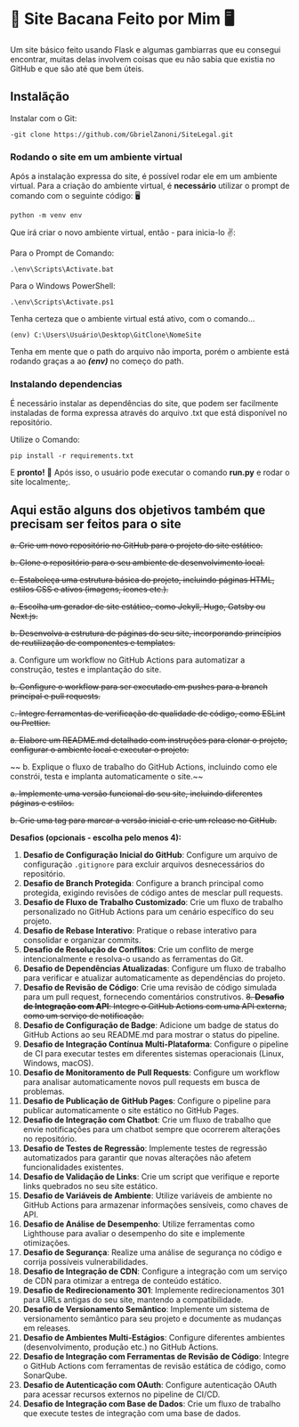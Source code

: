 # 🤖 Site Bacana Feito por Mim 🖥️ 

Um site básico feito usando Flask e algumas gambiarras que eu consegui encontrar, muitas delas involvem coisas que eu não sabia que existia no GitHub e que são até que bem úteis. 

## Instalãção

Instalar com o Git:

```
-git clone https://github.com/GbrielZanoni/SiteLegal.git
```

### Rodando o site em um ambiente virtual

Após a instalação expressa do site, é possível rodar ele em um ambiente virtual.
Para a criação do ambiente virtual, é **necessário** utilizar o prompt de comando com o seguinte código: 🖥️

```
python -m venv env
```
Que irá criar o novo ambiente virtual, então - para inicia-lo ✌️:

Para o Prompt de Comando:
```
.\env\Scripts\Activate.bat
```
Para o Windows PowerShell:
```
.\env\Scripts\Activate.ps1
```
Tenha certeza que o ambiente virtual está ativo, com o comando...
```
(env) C:\Users\Usuário\Desktop\GitClone\NomeSite
```

Tenha em mente que o path do arquivo não importa, porém o ambiente está rodando graças a ao  ***(env)*** no começo do path.

### Instalando dependencias

É necessário instalar as dependências do site, que podem ser facilmente instaladas de forma expressa através do arquivo .txt que está disponível no repositório.

Utilize o Comando:
```
pip install -r requirements.txt
```

E **pronto!** 🙌 Após isso, o usuário pode executar o comando **run.py** e rodar o site localmente;.

## Aqui estão alguns dos objetivos também que precisam ser feitos para o site
   ~~a. Crie um novo repositório no GitHub para o projeto do site estático.~~

  ~~b. Clone o repositório para o seu ambiente de desenvolvimento local.~~
   
   ~~c. Estabeleça uma estrutura básica do projeto, incluindo páginas HTML, estilos CSS e ativos (imagens, ícones etc.).~~

   ~~a. Escolha um gerador de site estático, como Jekyll, Hugo, Gatsby ou Next.js.~~

   ~~b. Desenvolva a estrutura de páginas do seu site, incorporando princípios de reutilização de componentes e templates.~~

   a. Configure um workflow no GitHub Actions para automatizar a construção, testes e implantação do site.

   ~~b. Configure o workflow para ser executado em pushes para a branch principal e pull requests.~~

   c~~. Integre ferramentas de verificação de qualidade de código, como ESLint ou Prettier.~~


   ~~a. Elabore um README.md detalhado com instruções para clonar o projeto, configurar o ambiente local e executar o projeto.~~

  ~~ b. Explique o fluxo de trabalho do GitHub Actions, incluindo como ele constrói, testa e implanta automaticamente o site.~~


   ~~a. Implemente uma versão funcional do seu site, incluindo diferentes páginas e estilos.~~

  ~~b. Crie uma tag para marcar a versão inicial e crie um release no GitHub.~~

**Desafios (opcionais - escolha pelo menos 4):**
   1. **Desafio de Configuração Inicial do GitHub**: Configure um arquivo de configuração `.gitignore` para excluir arquivos desnecessários do repositório.
   2. **Desafio de Branch Protegida**: Configure a branch principal como protegida, exigindo revisões de código antes de mesclar pull requests.
   3. **Desafio de Fluxo de Trabalho Customizado**: Crie um fluxo de trabalho personalizado no GitHub Actions para um cenário específico do seu projeto.
   4. **Desafio de Rebase Interativo**: Pratique o rebase interativo para consolidar e organizar commits.
   5. **Desafio de Resolução de Conflitos**: Crie um conflito de merge intencionalmente e resolva-o usando as ferramentas do Git.
   6. **Desafio de Dependências Atualizadas**: Configure um fluxo de trabalho para verificar e atualizar automaticamente as dependências do projeto.
   7. **Desafio de Revisão de Código**: Crie uma revisão de código simulada para um pull request, fornecendo comentários construtivos.
   ~~8. **Desafio de Integração com API**: Integre o GitHub Actions com uma API externa, como um serviço de notificação.~~
   9. **Desafio de Configuração de Badge**: Adicione um badge de status do GitHub Actions ao seu README.md para mostrar o status do pipeline.
   10. **Desafio de Integração Contínua Multi-Plataforma**: Configure o pipeline de CI para executar testes em diferentes sistemas operacionais (Linux, Windows, macOS).
   11. **Desafio de Monitoramento de Pull Requests**: Configure um workflow para analisar automaticamente novos pull requests em busca de problemas.
   12. **Desafio de Publicação de GitHub Pages**: Configure o pipeline para publicar automaticamente o site estático no GitHub Pages.
   13. **Desafio de Integração com Chatbot**: Crie um fluxo de trabalho que envie notificações para um chatbot sempre que ocorrerem alterações no repositório.
   14. **Desafio de Testes de Regressão**: Implemente testes de regressão automatizados para garantir que novas alterações não afetem funcionalidades existentes.
   15. **Desafio de Validação de Links**: Crie um script que verifique e reporte links quebrados no seu site estático.
   16. **Desafio de Variáveis de Ambiente**: Utilize variáveis de ambiente no GitHub Actions para armazenar informações sensíveis, como chaves de API.
   17. **Desafio de Análise de Desempenho**: Utilize ferramentas como Lighthouse para avaliar o desempenho do site e implemente otimizações.
   18. **Desafio de Segurança**: Realize uma análise de segurança no código e corrija possíveis vulnerabilidades.
   19. **Desafio de Integração de CDN**: Configure a integração com um serviço de CDN para otimizar a entrega de conteúdo estático.
   20. **Desafio de Redirecionamento 301**: Implemente redirecionamentos 301 para URLs antigas do seu site, mantendo a compatibilidade.
   21. **Desafio de Versionamento Semântico**: Implemente um sistema de versionamento semântico para seu projeto e documente as mudanças em releases.
   22. **Desafio de Ambientes Multi-Estágios**: Configure diferentes ambientes (desenvolvimento, produção etc.) no GitHub Actions.
   23. **Desafio de Integração com Ferramentas de Revisão de Código**: Integre o GitHub Actions com ferramentas de revisão estática de código, como SonarQube.
   24. **Desafio de Autenticação com OAuth**: Configure autenticação OAuth para acessar recursos externos no pipeline de CI/CD.
   25. **Desafio de Integração com Base de Dados**: Crie um fluxo de trabalho que execute testes de integração com uma base de dados.

